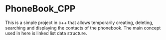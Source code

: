 # PhoneBook_CPP
This is a simple project in c++ that allows temporarily creating, deleting, searching and displaying the contacts of the phonebook. The main concept used in here is linked list data structure.
